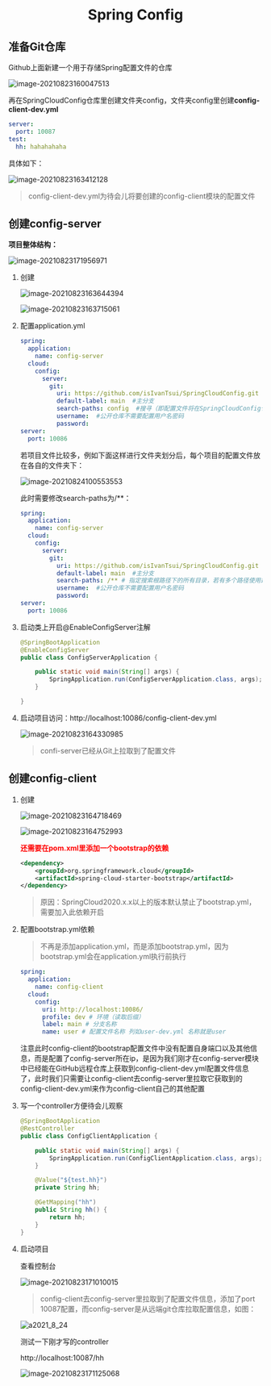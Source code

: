 <h1 align="center">Spring Config</h1>

## 准备Git仓库

Github上面新建一个用于存储Spring配置文件的仓库

![image-20210823160047513](https://raw.githubusercontent.com/isIvanTsui/img/master/image-20210823160047513.png)

再在SpringCloudConfig仓库里创建文件夹config，文件夹config里创建**config-client-dev.yml**

```yaml
server:
  port: 10087
test: 
  hh: hahahahaha
```

具体如下：

![image-20210823163412128](https://raw.githubusercontent.com/isIvanTsui/img/master/image-20210823163412128.png)

> config-client-dev.yml为待会儿将要创建的config-client模块的配置文件

## 创建config-server

**项目整体结构：**

![image-20210823171956971](https://raw.githubusercontent.com/isIvanTsui/img/master/image-20210823171956971.png)

1. 创建

   ![image-20210823163644394](https://raw.githubusercontent.com/isIvanTsui/img/master/image-20210823163644394.png)

   ![image-20210823163715061](https://raw.githubusercontent.com/isIvanTsui/img/master/image-20210823163715061.png)

2. 配置application.yml

   ```yaml
   spring:
     application:
       name: config-server
     cloud:
       config:
         server:
           git:
             uri: https://github.com/isIvanTsui/SpringCloudConfig.git  #配置文件所在仓库
             default-label: main  #主分支
             search-paths: config  #搜寻（即配置文件将在SpringCloudConfig仓库的config文件夹下去搜索）
             username:  #公开仓库不需要配置用户名密码
             password:
   server:
     port: 10086
   ```

   若项目文件比较多，例如下面这样进行文件夹划分后，每个项目的配置文件放在各自的文件夹下：

   ![image-20210824100553553](https://raw.githubusercontent.com/isIvanTsui/img/master/image-20210824100553553.png)

   此时需要修改search-paths为/**：

   ```yaml
   spring:
     application:
       name: config-server
     cloud:
       config:
         server:
           git:
             uri: https://github.com/isIvanTsui/SpringCloudConfig.git  #配置文件所在仓库
             default-label: main  #主分支
             search-paths: /** # 指定搜索根路径下的所有目录，若有多个路径使用逗号隔开
             username:  #公开仓库不需要配置用户名密码
             password:
   server:
     port: 10086
   ```

   

3. 启动类上开启@EnableConfigServer注解

   ```java
   @SpringBootApplication
   @EnableConfigServer
   public class ConfigServerApplication {
   
       public static void main(String[] args) {
           SpringApplication.run(ConfigServerApplication.class, args);
       }
   
   }
   ```

   

4. 启动项目访问：http://localhost:10086/config-client-dev.yml

   ![image-20210823164330985](https://raw.githubusercontent.com/isIvanTsui/img/master/image-20210823164330985.png)

   > confi-server已经从Git上拉取到了配置文件

## 创建config-client

1. 创建

   ![image-20210823164718469](https://raw.githubusercontent.com/isIvanTsui/img/master/image-20210823164718469.png)

   ![image-20210823164752993](https://raw.githubusercontent.com/isIvanTsui/img/master/image-20210823164752993.png)

   <span style="color:red">**还需要在pom.xml里添加一个bootstrap的依赖**</span>

   ```xml
   <dependency>
       <groupId>org.springframework.cloud</groupId>
       <artifactId>spring-cloud-starter-bootstrap</artifactId>
   </dependency>
   ```

   > 原因：SpringCloud2020.x.x以上的版本默认禁止了bootstrap.yml，需要加入此依赖开启

2. 配置bootstrap.yml依赖

   > 不再是添加application.yml，而是添加bootstrap.yml，因为bootstrap.yml会在application.yml执行前执行

   ```yaml
   spring:
     application:
       name: config-client
     cloud:
       config:
         uri: http://localhost:10086/
         profile: dev # 环境（读取后缀）
         label: main # 分支名称
         name: user # 配置文件名称 列如user-dev.yml 名称就是user
   ```

   注意此时config-client的bootstrap配置文件中没有配置自身端口以及其他信息，而是配置了config-server所在ip，是因为我们刚才在config-server模块中已经能在GitHub远程仓库上获取到config-client-dev.yml配置文件信息了，此时我们只需要让config-client去config-server里拉取它获取到的config-client-dev.yml来作为config-client自己的其他配置

3. 写一个controller方便待会儿观察

   ```java
   @SpringBootApplication
   @RestController
   public class ConfigClientApplication {
   
       public static void main(String[] args) {
           SpringApplication.run(ConfigClientApplication.class, args);
       }
   
       @Value("${test.hh}")
       private String hh;
   
       @GetMapping("hh")
       public String hh() {
           return hh;
       }
   }
   ```

4. 启动项目

   查看控制台

   ![image-20210823171010015](https://raw.githubusercontent.com/isIvanTsui/img/master/image-20210823171010015.png)

   > config-client去config-server里拉取到了配置文件信息，添加了port  10087配置，而config-server是从远端git仓库拉取配置信息，如图：

   ![a2021_8_24](https://raw.githubusercontent.com/isIvanTsui/img/master/a2021_8_24.png)

   测试一下刚才写的controller

   http://localhost:10087/hh
   
   ![image-20210823171125068](https://raw.githubusercontent.com/isIvanTsui/img/master/image-20210823171125068.png)
   
   

